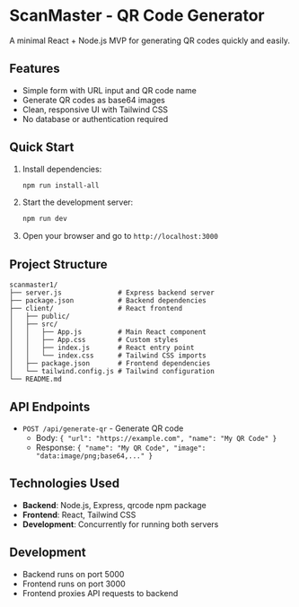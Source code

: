 # ScanMaster - QR Code Generator

A minimal React + Node.js MVP for generating QR codes quickly and easily.

## Features

- Simple form with URL input and QR code name
- Generate QR codes as base64 images
- Clean, responsive UI with Tailwind CSS
- No database or authentication required

## Quick Start

1. Install dependencies:
   ```bash
   npm run install-all
   ```

2. Start the development server:
   ```bash
   npm run dev
   ```

3. Open your browser and go to `http://localhost:3000`

## Project Structure

```
scanmaster1/
├── server.js              # Express backend server
├── package.json           # Backend dependencies
├── client/                # React frontend
│   ├── public/
│   ├── src/
│   │   ├── App.js         # Main React component
│   │   ├── App.css        # Custom styles
│   │   ├── index.js       # React entry point
│   │   └── index.css      # Tailwind CSS imports
│   ├── package.json       # Frontend dependencies
│   └── tailwind.config.js # Tailwind configuration
└── README.md
```

## API Endpoints

- `POST /api/generate-qr` - Generate QR code
  - Body: `{ "url": "https://example.com", "name": "My QR Code" }`
  - Response: `{ "name": "My QR Code", "image": "data:image/png;base64,..." }`

## Technologies Used

- **Backend**: Node.js, Express, qrcode npm package
- **Frontend**: React, Tailwind CSS
- **Development**: Concurrently for running both servers

## Development

- Backend runs on port 5000
- Frontend runs on port 3000
- Frontend proxies API requests to backend
